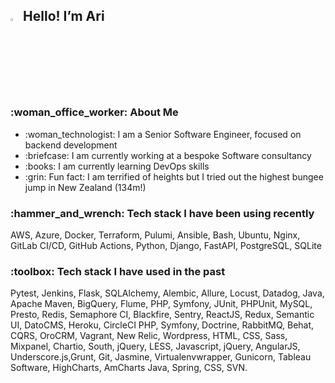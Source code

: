 <h2>
   <img src="https://media.giphy.com/media/hvRJCLFzcasrR4ia7z/giphy.gif" width="3%"/> Hello! I’m Ari
</h2>

<h3>
   :woman_office_worker:  About Me 
</h3>

<ul>
  <li> :woman_technologist: I am a Senior Software Engineer, focused on backend development </li>
  <li> :briefcase: I am currently working at a bespoke Software consultancy </li>
  <li> :books: I am currently learning DevOps skills </li>
  <li> :grin: Fun fact: I am terrified of heights but I tried out the highest bungee jump in New Zealand (134m!) </li>
</ul>

<h3>
   :hammer_and_wrench: Tech stack I have been using recently 
</h3>
AWS, Azure, Docker, Terraform, Pulumi, Ansible, Bash, Ubuntu, Nginx, GitLab CI/CD, GitHub Actions, Python, Django, FastAPI, PostgreSQL, SQLite

<h3>
   :toolbox: Tech stack I have used in the past 
</h3>
Pytest, Jenkins, Flask, SQLAlchemy, Alembic, Allure, Locust, Datadog, 
Java, Apache Maven, BigQuery, Flume, PHP, Symfony, JUnit, PHPUnit, MySQL, Presto, Redis, Semaphore CI, Blackfire, Sentry, 
ReactJS, Redux, Semantic UI, DatoCMS, Heroku, CircleCI
PHP, Symfony, Doctrine, RabbitMQ, Behat, CQRS, OroCRM, Vagrant, New Relic, Wordpress, HTML, CSS, Sass, Mixpanel, Chartio, 
South, jQuery, LESS, 
Javascript, jQuery, AngularJS, Underscore.js,Grunt, Git, Jasmine, Virtualenvwrapper, Gunicorn, Tableau Software, HighCharts, AmCharts
Java, Spring, CSS, SVN. 
